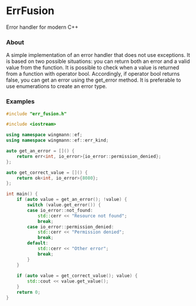 # ErrFusion
Error handler for modern C++

### About
A simple implementation of an error handler that does not use exceptions.
It is based on two possible situations: you can return both an error and a valid value from the function.
It is possible to check when a value is returned from a function with operator bool.
Accordingly, if operator bool returns false, you can get an error using the get_error method.
It is preferable to use enumerations to create an error type.

### Examples

```cpp
#include "err_fusion.h"

#include <iostream>

using namespace wingmann::ef;
using namespace wingmann::ef::err_kind;

auto get_an_error = []() {
    return err<int, io_error>{io_error::permission_denied};
};

auto get_correct_value = []() {
    return ok<int, io_error>{8080};
};

int main() {
    if (auto value = get_an_error(); !value) {
        switch (value.get_error()) {
        case io_error::not_found:
            std::cerr << "Resource not found";
            break;
        case io_error::permission_denied:
            std::cerr << "Permission denied";
            break;
        default:
            std::cerr << "Other error";
            break;
        }
    }
    
    if (auto value = get_correct_value(); value) {
        std::cout << value.get_value();
    }
    return 0;
}
```

